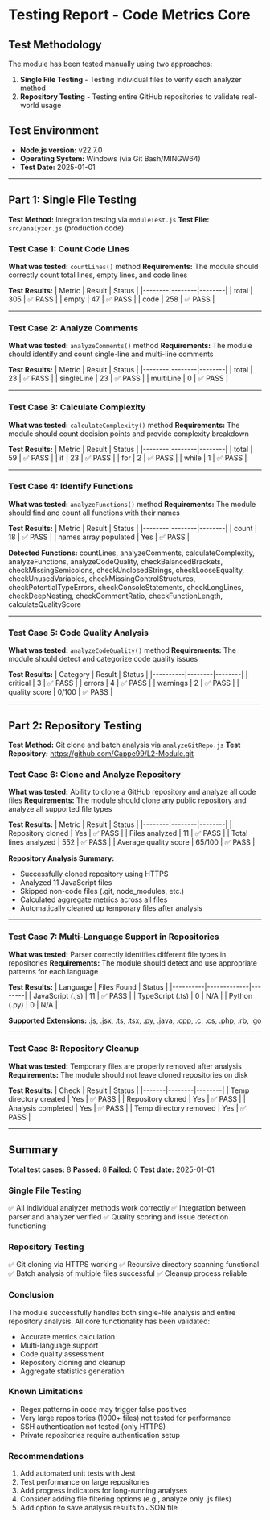 # Testing Report - Code Metrics Core

## Test Methodology
The module has been tested manually using two approaches:
1. **Single File Testing** - Testing individual files to verify each analyzer method
2. **Repository Testing** - Testing entire GitHub repositories to validate real-world usage

## Test Environment
- **Node.js version:** v22.7.0
- **Operating System:** Windows (via Git Bash/MINGW64)
- **Test Date:** 2025-01-01

---

## Part 1: Single File Testing

**Test Method:** Integration testing via `moduleTest.js`
**Test File:** `src/analyzer.js` (production code)

### Test Case 1: Count Code Lines

**What was tested:** `countLines()` method
**Requirements:** The module should correctly count total lines, empty lines, and code lines

**Test Results:**
| Metric | Result | Status |
|--------|--------|--------|
| total | 305 | ✅ PASS |
| empty | 47 | ✅ PASS |
| code | 258 | ✅ PASS |

---

### Test Case 2: Analyze Comments

**What was tested:** `analyzeComments()` method
**Requirements:** The module should identify and count single-line and multi-line comments

**Test Results:**
| Metric | Result | Status |
|--------|--------|--------|
| total | 23 | ✅ PASS |
| singleLine | 23 | ✅ PASS |
| multiLine | 0 | ✅ PASS |

---

### Test Case 3: Calculate Complexity

**What was tested:** `calculateComplexity()` method
**Requirements:** The module should count decision points and provide complexity breakdown

**Test Results:**
| Metric | Result | Status |
|--------|--------|--------|
| total | 59 | ✅ PASS |
| if | 23 | ✅ PASS |
| for | 2 | ✅ PASS |
| while | 1 | ✅ PASS |

---

### Test Case 4: Identify Functions

**What was tested:** `analyzeFunctions()` method
**Requirements:** The module should find and count all functions with their names

**Test Results:**
| Metric | Result | Status |
|--------|--------|--------|
| count | 18 | ✅ PASS |
| names array populated | Yes | ✅ PASS |

**Detected Functions:** countLines, analyzeComments, calculateComplexity, analyzeFunctions, analyzeCodeQuality, checkBalancedBrackets, checkMissingSemicolons, checkUnclosedStrings, checkLooseEquality, checkUnusedVariables, checkMissingControlStructures, checkPotentialTypeErrors, checkConsoleStatements, checkLongLines, checkDeepNesting, checkCommentRatio, checkFunctionLength, calculateQualityScore

---

### Test Case 5: Code Quality Analysis

**What was tested:** `analyzeCodeQuality()` method
**Requirements:** The module should detect and categorize code quality issues

**Test Results:**
| Category | Result | Status |
|----------|--------|--------|
| critical | 3 | ✅ PASS |
| errors | 4 | ✅ PASS |
| warnings | 2 | ✅ PASS |
| quality score | 0/100 | ✅ PASS |

---

## Part 2: Repository Testing

**Test Method:** Git clone and batch analysis via `analyzeGitRepo.js`
**Test Repository:** https://github.com/Cappe99/L2-Module.git

### Test Case 6: Clone and Analyze Repository

**What was tested:** Ability to clone a GitHub repository and analyze all code files
**Requirements:** The module should clone any public repository and analyze all supported file types

**Test Results:**
| Metric | Result | Status |
|--------|--------|--------|
| Repository cloned | Yes | ✅ PASS |
| Files analyzed | 11 | ✅ PASS |
| Total lines analyzed | 552 | ✅ PASS |
| Average quality score | 65/100 | ✅ PASS |

**Repository Analysis Summary:**
- Successfully cloned repository using HTTPS
- Analyzed 11 JavaScript files
- Skipped non-code files (.git, node_modules, etc.)
- Calculated aggregate metrics across all files
- Automatically cleaned up temporary files after analysis

---

### Test Case 7: Multi-Language Support in Repositories

**What was tested:** Parser correctly identifies different file types in repositories
**Requirements:** The module should detect and use appropriate patterns for each language

**Test Results:**
| Language | Files Found | Status |
|----------|-------------|--------|
| JavaScript (.js) | 11 | ✅ PASS |
| TypeScript (.ts) | 0 | N/A |
| Python (.py) | 0 | N/A |

**Supported Extensions:** .js, .jsx, .ts, .tsx, .py, .java, .cpp, .c, .cs, .php, .rb, .go

---

### Test Case 8: Repository Cleanup

**What was tested:** Temporary files are properly removed after analysis
**Requirements:** The module should not leave cloned repositories on disk

**Test Results:**
| Check | Result | Status |
|-------|--------|--------|
| Temp directory created | Yes | ✅ PASS |
| Repository cloned | Yes | ✅ PASS |
| Analysis completed | Yes | ✅ PASS |
| Temp directory removed | Yes | ✅ PASS |

---

## Summary

**Total test cases:** 8
**Passed:** 8
**Failed:** 0
**Test date:** 2025-01-01

### Single File Testing
✅ All individual analyzer methods work correctly
✅ Integration between parser and analyzer verified
✅ Quality scoring and issue detection functioning

### Repository Testing
✅ Git cloning via HTTPS working
✅ Recursive directory scanning functional
✅ Batch analysis of multiple files successful
✅ Cleanup process reliable

### Conclusion
The module successfully handles both single-file analysis and entire repository analysis. All core functionality has been validated:
- Accurate metrics calculation
- Multi-language support
- Code quality assessment
- Repository cloning and cleanup
- Aggregate statistics generation

### Known Limitations
- Regex patterns in code may trigger false positives
- Very large repositories (1000+ files) not tested for performance
- SSH authentication not tested (only HTTPS)
- Private repositories require authentication setup

### Recommendations
1. Add automated unit tests with Jest
2. Test performance on large repositories
3. Add progress indicators for long-running analyses
4. Consider adding file filtering options (e.g., analyze only .js files)
5. Add option to save analysis results to JSON file